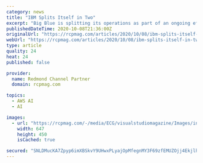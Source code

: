 ```yaml
---
category: news
title: "IBM Splits Itself in Two"
excerpt: "Big Blue is splitting its operations as part of an ongoing effort to become the world's top hybrid cloud and artificial intelligence (AI) provider."
publishedDateTime: 2020-10-08T21:36:00Z
originalUrl: "https://rcpmag.com/articles/2020/10/08/ibm-splits-itself-in-two.aspx"
webUrl: "https://rcpmag.com/articles/2020/10/08/ibm-splits-itself-in-two.aspx"
type: article
quality: 24
heat: 24
published: false

provider:
  name: Redmond Channel Partner
  domain: rcpmag.com

topics:
  - AWS AI
  - AI

images:
  - url: "https://rcpmag.com/-/media/ECG/visualstudiomagazine/Images/introimages/130724VSMWardSplit_v2.jpg"
    width: 647
    height: 450
    isCached: true

secured: "SNLDMucKA7Zpyp6imXBSkvY9UHwxPLyajOpMfegnMY3F69zfEMUZOjj4Ekjlhj6fiM/EoSuDcRL3KMoEeTjtigCsWBH2qkpnwIeaE9UJA8UeSh6JBzc+GX8oAsTDQnXd/jWe9tAlIEIf+PCqeXVHnYKEz2P4M8EyK10ZHXiWTGhgXl0tl8Xs35KCskLTtvCzmyeFQ6qpst65+94/BONCsynp9QR9HeMgkOwP15nQeL9DJ7KuVj4NR68AP2Tx0M2eI5Euj/Zx4WKonAaOFQk3prmYoWAiMIhENx4eR0FaC7AGf2avEjaMjg0u6qq3V9s+Qce1tP4RbANBvJe2GyJ57hU6qT1pkolCDgxfd4hwJnM=;oJ8bAmFUoGV+cZBaAkTv1w=="
---
```


